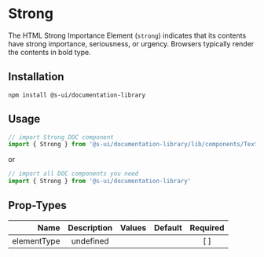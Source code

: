 # Strong
The HTML Strong Importance Element (`strong`) indicates that its contents have strong importance, seriousness, or urgency. Browsers typically render the contents in bold type.

## Installation
`npm install @s-ui/documentation-library`

## Usage

```js
// import Strong DOC component
import { Strong } from '@s-ui/documentation-library/lib/components/Text/Text.js'
```

or

```js
// import all DOC components you need
import { Strong } from '@s-ui/documentation-library'
```

## Prop-Types

| Name | Description | Values  | Default | Required |
| ---: |:---:| ---:| ---: |:---: |
| elementType | undefined | | |  [ ]  |
